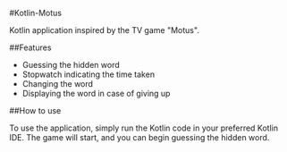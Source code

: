 #Kotlin-Motus

Kotlin application inspired by the TV game "Motus".

##Features

* Guessing the hidden word
* Stopwatch indicating the time taken
* Changing the word
* Displaying the word in case of giving up

##How to use

To use the application, simply run the Kotlin code in your preferred Kotlin IDE. The game will start, and you can begin guessing the hidden word.
